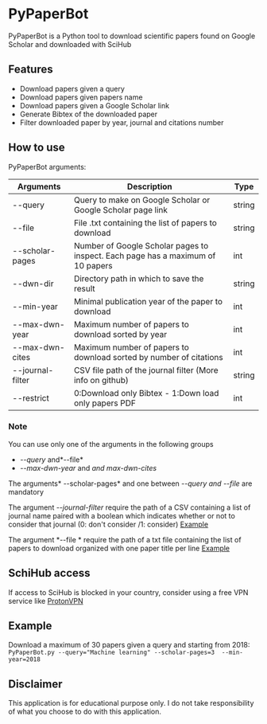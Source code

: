 # PyPaperBot
PyPaperBot is a Python tool to download scientific papers found on Google Scholar and downloaded with SciHub

## Features
- Download papers given a query
- Download papers given papers name
- Download papers given a Google Scholar link
- Generate Bibtex of the downloaded paper
- Filter downloaded paper by year, journal and citations number

## How to use
PyPaperBot arguments:

| Arguments  | Description | Type
| ------------- | ------------- |------------- |
| \-\-query  | Query to make on Google Scholar or Google Scholar page link  |string|
| \-\-file  |File .txt containing the list of papers to download  |string|
| \-\-scholar-pages  | Number of Google Scholar pages to inspect. Each page has a maximum of 10 papers  |int|
| \-\-dwn-dir  | Directory path in which to save the result  |string|
| \-\-min-year  | Minimal publication year of the paper to download  |int|
| \-\-max-dwn-year  | Maximum number of papers to download sorted by year  |int|
| \-\-max-dwn-cites  | Maximum number of papers to download sorted by number of citations  |int|
| \-\-journal-filter  | CSV file path of the journal filter (More info on github)  |string|
| \-\-restrict  | 0:Download only Bibtex - 1:Down load only papers PDF  |int|

### Note
You can use only one of the arguments in the following groups
- *\-\-query* and*\-\-file*
- *\-\-max-dwn-year* and *and max-dwn-cites*

The arguments* \-\-scholar-pages* and one between  *\-\-query *and* \-\-file* are mandatory

The argument *\-\-journal-filter*  require the path of a CSV containing a list of journal name paired with a boolean which indicates whether or not to consider that journal (0: don't consider /1: consider) [Example](https://github.com/ferru97/PyPaperBot/blob/master/file_examples/jurnals.csv)

The argument *\-\-file	*  require the path of a txt file containing the list of papers to download organized with one paper title per line [Example](https://github.com/ferru97/PyPaperBot/blob/master/file_examples/papers.txt)

## SchiHub access
If access to SciHub is blocked in your country, consider using a free VPN service like [ProtonVPN](https://protonvpn.com/)

## Example
Download a maximum of 30 papers given a query and starting from 2018:
`PyPaperBot.py --query="Machine learning" --scholar-pages=3  --min-year=2018`

## Disclaimer
This application is for educational purpose only. I do not take responsibility of what you choose to do with this application.
